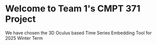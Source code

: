 # Welcome to Team 1's CMPT 371 Project
We have chosen the 3D Oculus based Time Series Embedding Tool for 2025 Winter Term
